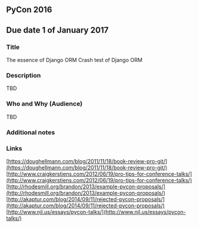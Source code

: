 ## PyCon 2016
## Due date 1 of January 2017

### Title
The essence of Django ORM
Crash test of Django ORM

### Description
TBD

### Who and Why (Audience)
TBD

### Additional notes




### Links
[https://doughellmann.com/blog/2011/11/18/book-review-pro-git/](https://doughellmann.com/blog/2011/11/18/book-review-pro-git/)
[http://www.craigkerstiens.com/2012/06/19/pro-tips-for-conference-talks/](http://www.craigkerstiens.com/2012/06/19/pro-tips-for-conference-talks/)
[http://rhodesmill.org/brandon/2013/example-pycon-proposals/](http://rhodesmill.org/brandon/2013/example-pycon-proposals/)
[http://akaptur.com/blog/2014/09/11/rejected-pycon-proposals/](http://akaptur.com/blog/2014/09/11/rejected-pycon-proposals/)
[http://www.njl.us/essays/pycon-talks/](http://www.njl.us/essays/pycon-talks/)
